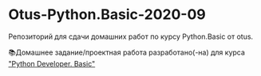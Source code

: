 # Otus-Python.Basic-2020-09

Репозиторий для сдачи домашних работ по курсу Python.Basic от otus.

📚Домашнее задание/проектная работа разработано(-на) для курса
["Python Developer. Basic"](https://otus.ru/lessons/python-basic/?int_source=courses_catalog&int_term=programming)
